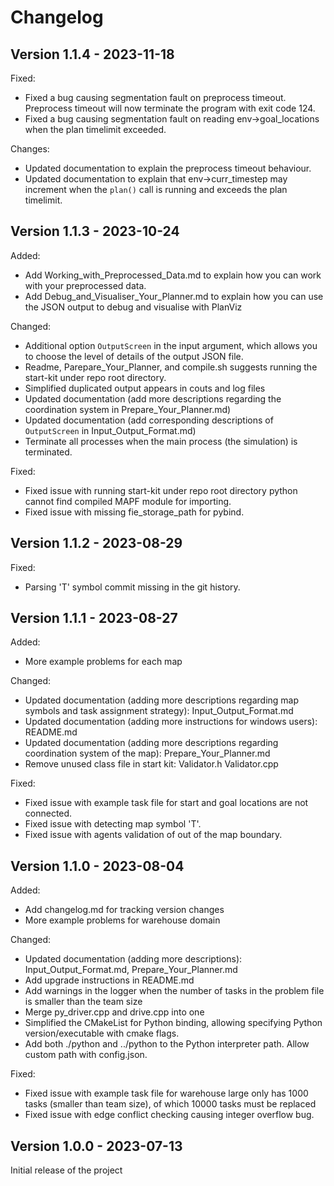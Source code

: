 # Changelog

Version 1.1.4 - 2023-11-18
----------------------------
Fixed:
- Fixed a bug causing segmentation fault on preprocess timeout. Preprocess timeout will now terminate the program with exit code 124.
- Fixed a bug causing segmentation fault on reading env->goal_locations when the plan timelimit exceeded.

Changes:
- Updated documentation to explain the preprocess timeout behaviour.
- Updated documentation to explain that env->curr_timestep may increment when the `plan()` call is running and exceeds the plan timelimit.

Version 1.1.3 - 2023-10-24
----------------------------
Added:
- Add Working_with_Preprocessed_Data.md to explain how you can work with your preprocessed data.
- Add Debug_and_Visualiser_Your_Planner.md to explain how you can use the JSON output to debug and visualise with PlanViz
  
Changed:
- Additional option `OutputScreen` in the input argument, which allows you to choose the level of details of the output JSON file.
- Readme, Parepare_Your_Planner, and compile.sh suggests running the start-kit under repo root directory.
- Simplified duplicated output appears in couts and log files
- Updated documentation (add more descriptions regarding the coordination system in Prepare_Your_Planner.md)
- Updated documentation (add corresponding descriptions of `OutputScreen` in Input_Output_Format.md)
- Terminate all processes when the main process (the simulation) is terminated.

Fixed:
- Fixed issue with running start-kit under repo root directory python cannot find compiled MAPF module for importing.
- Fixed issue with missing fie_storage_path for pybind.

Version 1.1.2 - 2023-08-29
----------------------------
Fixed:
- Parsing 'T' symbol commit missing in the git history.


Version 1.1.1 - 2023-08-27
----------------------------
Added:
- More example problems for each map

Changed:
- Updated documentation (adding more descriptions regarding map symbols and task assignment strategy): Input_Output_Format.md
- Updated documentation (adding more instructions for windows users): README.md
- Updated documentation (adding more descriptions regarding coordination system of the map): Prepare_Your_Planner.md
- Remove unused class file in start kit: Validator.h Validator.cpp

Fixed:
- Fixed issue with example task file for start and goal locations are not connected.
- Fixed issue with detecting map symbol 'T'.
- Fixed issue with agents validation of out of the map boundary.

Version 1.1.0 - 2023-08-04
----------------------------
Added:
- Add changelog.md for tracking version changes
- More example problems for warehouse domain

Changed:
- Updated documentation (adding more descriptions): Input_Output_Format.md, Prepare_Your_Planner.md 
- Add upgrade instructions in README.md
- Add warnings in the logger when the number of tasks in the problem file is smaller than the team size
- Merge py_driver.cpp and drive.cpp into one
- Simplified the CMakeList for Python binding, allowing specifying Python version/executable with cmake flags.
- Add both ./python and ../python to the Python interpreter path. Allow custom path with config.json.

Fixed:
- Fixed issue with example task file for warehouse large only has 1000 tasks (smaller than team size), of which 10000 tasks must be replaced
- Fixed issue with edge conflict checking causing integer overflow bug.

Version 1.0.0 - 2023-07-13
----------------------------
Initial release of the project
